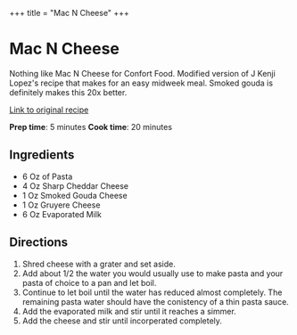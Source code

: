 +++
title = "Mac N Cheese"
+++

# Mac N Cheese

Nothing like Mac N Cheese for Confort Food. Modified version of J Kenji Lopez's recipe that makes for an easy midweek meal. Smoked gouda is definitely makes this 20x better.

[Link to original recipe](https://www.seriouseats.com/ingredient-stovetop-mac-and-cheese-recipe)

**Prep time**: 5 minutes **Cook time**: 20 minutes
## Ingredients

- 6 Oz of Pasta
- 4 Oz Sharp Cheddar Cheese
- 1 Oz Smoked Gouda Cheese
- 1 Oz Gruyere Cheese
- 6 Oz Evaporated Milk


## Directions

1. Shred cheese with a grater and set aside.
2. Add about 1/2 the water you would usually use to make pasta and your pasta of choice to a pan and let boil.
3. Continue to let boil until the water has reduced almost completely. The remaining pasta water should have the conistency of a thin pasta sauce.
4. Add the evaporated milk and stir until it reaches a simmer.
5. Add the cheese and stir until incorperated completely.
